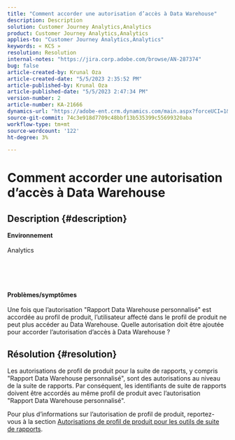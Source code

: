 ```yaml
---
title: "Comment accorder une autorisation d’accès à Data Warehouse"
description: Description
solution: Customer Journey Analytics,Analytics
product: Customer Journey Analytics,Analytics
applies-to: "Customer Journey Analytics,Analytics"
keywords: « KCS »
resolution: Resolution
internal-notes: "https://jira.corp.adobe.com/browse/AN-287374"
bug: false
article-created-by: Krunal Oza
article-created-date: "5/5/2023 2:35:52 PM"
article-published-by: Krunal Oza
article-published-date: "5/5/2023 2:47:34 PM"
version-number: 2
article-number: KA-21666
dynamics-url: "https://adobe-ent.crm.dynamics.com/main.aspx?forceUCI=1&pagetype=entityrecord&etn=knowledgearticle&id=799ffe21-52eb-ed11-a7c6-6045bd006b25"
source-git-commit: 74c3e918d7709c48bbf13b535399c55699320aba
workflow-type: tm+mt
source-wordcount: '122'
ht-degree: 3%

---
```


# Comment accorder une autorisation d’accès à Data Warehouse

## Description {#description}

<b>Environnement</b><br><br>Analytics<br><br> <br><br> <br><br><b>Problèmes/symptômes</b><br><br>Une fois que l’autorisation &quot;Rapport Data Warehouse personnalisé&quot; est accordée au profil de produit, l’utilisateur affecté dans le profil de produit ne peut plus accéder au Data Warehouse. Quelle autorisation doit être ajoutée pour accorder l’autorisation d’accès à Data Warehouse ?<br>

## Résolution {#resolution}


Les autorisations de profil de produit pour la suite de rapports, y compris &quot;Rapport Data Warehouse personnalisé&quot;, sont des autorisations au niveau de la suite de rapports. Par conséquent, les identifiants de suite de rapports doivent être accordés au même profil de produit avec l’autorisation &quot;Rapport Data Warehouse personnalisé&quot;.

Pour plus d’informations sur l’autorisation de profil de produit, reportez-vous à la section [Autorisations de profil de produit pour les outils de suite de rapports](https://experienceleague.adobe.com/docs/analytics/admin/admin-console/permissions/report-suite-tools.html?lang=en).
